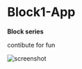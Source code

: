 # Block1-App
**Block series**

contibute for fun


![screenshot](https://user-images.githubusercontent.com/106897123/230768622-9b2fb64f-b894-4839-aab9-755b069a0a3d.png)
